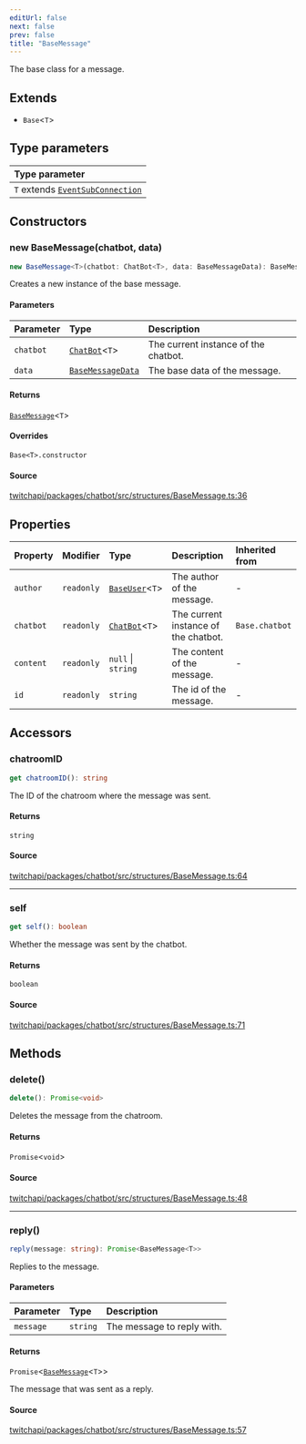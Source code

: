 ```yaml
---
editUrl: false
next: false
prev: false
title: "BaseMessage"
---
```


The base class for a message.

## Extends

- `Base`\<`T`\>

## Type parameters

| Type parameter |
| :------ |
| `T` extends [`EventSubConnection`](/api/chatbot/enumerations/eventsubconnection/) |

## Constructors

### new BaseMessage(chatbot, data)

```ts
new BaseMessage<T>(chatbot: ChatBot<T>, data: BaseMessageData): BaseMessage<T>
```

Creates a new instance of the base message.

#### Parameters

| Parameter | Type | Description |
| :------ | :------ | :------ |
| `chatbot` | [`ChatBot`](/api/chatbot/classes/chatbot/)\<`T`\> | The current instance of the chatbot. |
| `data` | [`BaseMessageData`](/api/chatbot/interfaces/basemessagedata/) | The base data of the message. |

#### Returns

[`BaseMessage`](/api/chatbot/classes/basemessage/)\<`T`\>

#### Overrides

`Base<T>.constructor`

#### Source

[twitchapi/packages/chatbot/src/structures/BaseMessage.ts:36](https://github.com/pablornc/twitchapi//blob/f8a75ccd701e54db4c91e2b0128974da23f25d14/packages/chatbot/src/structures/BaseMessage.ts#L36)

## Properties

| Property | Modifier | Type | Description | Inherited from |
| :------ | :------ | :------ | :------ | :------ |
| `author` | `readonly` | [`BaseUser`](/api/chatbot/classes/baseuser/)\<`T`\> | The author of the message. | - |
| `chatbot` | `readonly` | [`ChatBot`](/api/chatbot/classes/chatbot/)\<`T`\> | The current instance of the chatbot. | `Base.chatbot` |
| `content` | `readonly` | `null` \| `string` | The content of the message. | - |
| `id` | `readonly` | `string` | The id of the message. | - |

## Accessors

### chatroomID

```ts
get chatroomID(): string
```

The ID of the chatroom where the message was sent.

#### Returns

`string`

#### Source

[twitchapi/packages/chatbot/src/structures/BaseMessage.ts:64](https://github.com/pablornc/twitchapi//blob/f8a75ccd701e54db4c91e2b0128974da23f25d14/packages/chatbot/src/structures/BaseMessage.ts#L64)

***

### self

```ts
get self(): boolean
```

Whether the message was sent by the chatbot.

#### Returns

`boolean`

#### Source

[twitchapi/packages/chatbot/src/structures/BaseMessage.ts:71](https://github.com/pablornc/twitchapi//blob/f8a75ccd701e54db4c91e2b0128974da23f25d14/packages/chatbot/src/structures/BaseMessage.ts#L71)

## Methods

### delete()

```ts
delete(): Promise<void>
```

Deletes the message from the chatroom.

#### Returns

`Promise`\<`void`\>

#### Source

[twitchapi/packages/chatbot/src/structures/BaseMessage.ts:48](https://github.com/pablornc/twitchapi//blob/f8a75ccd701e54db4c91e2b0128974da23f25d14/packages/chatbot/src/structures/BaseMessage.ts#L48)

***

### reply()

```ts
reply(message: string): Promise<BaseMessage<T>>
```

Replies to the message.

#### Parameters

| Parameter | Type | Description |
| :------ | :------ | :------ |
| `message` | `string` | The message to reply with. |

#### Returns

`Promise`\<[`BaseMessage`](/api/chatbot/classes/basemessage/)\<`T`\>\>

The message that was sent as a reply.

#### Source

[twitchapi/packages/chatbot/src/structures/BaseMessage.ts:57](https://github.com/pablornc/twitchapi//blob/f8a75ccd701e54db4c91e2b0128974da23f25d14/packages/chatbot/src/structures/BaseMessage.ts#L57)
